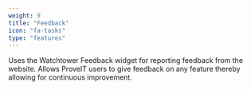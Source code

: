 ```yaml
---
weight: 9
title: "Feedback"
icon: "fa-tasks"
type: "features"
---
```

Uses the Watchtower Feedback widget for reporting feedback from the website. Allows ProveIT users to give feedback on any feature thereby allowing for continuous improvement.